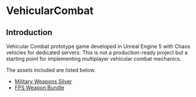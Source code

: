 # VehicularCombat
## Introduction
Vehicular Combat prototype game developed in Unreal Engine 5 with Chaos vehicles for dedicated servers.
This is not a production-ready project but a starting point for implementing multiplayer vehicular combat mechanics.

The assets included are listed below.
- [Military Weapons Silver](https://www.unrealengine.com/marketplace/en-US/product/military-weapons-silver)
- [FPS Weapon Bundle](https://www.unrealengine.com/marketplace/en-US/product/fps-weapon-bundle)

